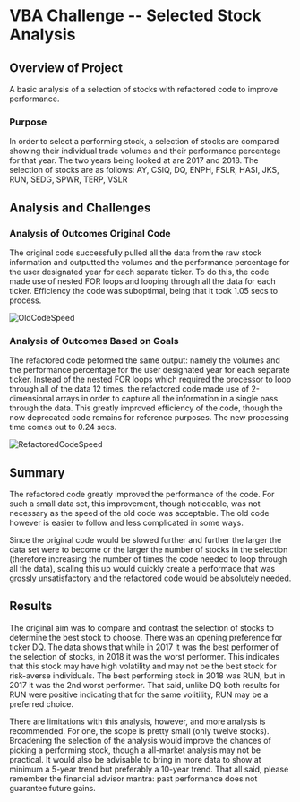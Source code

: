 # VBA Challenge -- Selected Stock Analysis

## Overview of Project

A basic analysis of a selection of stocks with refactored code to improve performance.

### Purpose
In order to select a performing stock, a selection of stocks are compared showing their individual trade volumes
and their performance percentage for that year.  The two years being looked at are 2017 and 2018.  The selection 
of stocks are as follows:  AY, CSIQ, DQ, ENPH, FSLR, HASI, JKS, RUN, SEDG, SPWR, TERP, VSLR

## Analysis and Challenges

### Analysis of Outcomes Original Code

The original code successfully pulled all the data from the raw stock information and outputted the volumes and 
the performance percentage for the user designated year for each separate ticker.  To do this, the code made use 
of nested FOR loops and looping through all the data for each ticker.  Efficiency the code was suboptimal, being 
that it took 1.05 secs to process.  

![OldCodeSpeed](https://user-images.githubusercontent.com/91292960/136719789-0befd811-0bbe-4c83-88ae-96a55b3f45ff.png)

### Analysis of Outcomes Based on Goals

The refactored code peformed the same output: namely the volumes and the performance percentage for the user 
designated year for each separate ticker.  Instead of the nested FOR loops which required the processor to loop
through all of the data 12 times, the refactored code made use of 2-dimensional arrays in order to capture all
the information in a single pass through the data.  This greatly improved efficiency of the code, though the
now deprecated code remains for reference purposes.  The new processing time comes out to 0.24 secs.

![RefactoredCodeSpeed](https://user-images.githubusercontent.com/91292960/136720062-52712868-6c88-4f39-957c-826ee030dfd1.png)

## Summary

The refactored code greatly improved the performance of the code.  For such a small data set, this improvement,
though noticeable, was not necessary as the speed of the old code was acceptable.  The old code however is
easier to follow and less complicated in some ways.

Since the original code would be slowed further and further the larger the data set were to become or the 
larger the number of stocks in the selection (therefore increasing the number of times the code needed to loop
through all the data), scaling this up would quickly create a performace that was grossly unsatisfactory and
the refactored code would be absolutely needed.

## Results

The original aim was to compare and contrast the selection of stocks to determine the best stock to choose.
There was an opening preference for ticker DQ.  The data shows that while in 2017 it was the best performer
of the selection of stocks, in 2018 it was the worst performer.  This indicates that this stock may have 
high volatility and may not be the best stock for risk-averse individuals.  The best performing stock in 2018
was RUN, but in 2017 it was the 2nd worst performer.  That said, unlike DQ both results for RUN were positive
indicating that for the same volitility, RUN may be a preferred choice.

There are limitations with this analysis, however, and more analysis is recommended.  For one, the scope is
pretty small (only twelve stocks).  Broadening the selection of the analysis would improve the chances of 
picking a performing stock, though a all-market analysis may not be practical.  It would also be advisable
to bring in more data to show at minimum a 5-year trend but preferably a 10-year trend.  That all said, please
remember the financial advisor mantra:  past performance does not guarantee future gains.
